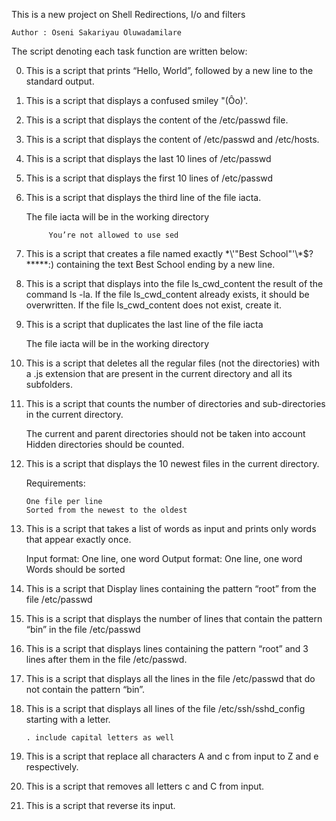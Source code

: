 This is a new project on Shell Redirections, I/o and filters


	Author : Oseni Sakariyau Oluwadamilare

The script denoting each task function are written below:

0. This is a script that prints “Hello, World”, followed by a new line to the standard output.

1. This is a script that displays a confused smiley "(Ôo)'.

2. This is a script that displays the content of the /etc/passwd file.

3. This is a script that displays the content of /etc/passwd and /etc/hosts.

4. This is a script that displays the last 10 lines of /etc/passwd

5. This is a script that displays the first 10 lines of /etc/passwd

6. This is a script that displays the third line of the file iacta.

	The file iacta will be in the working directory

    		You’re not allowed to use sed


7. This is a script  that creates a file named exactly \*\\'"Best School"\'\\*$\?\*\*\*\*\*:) containing the text Best School ending by a new line.


8. This is a script that displays  into the file ls_cwd_content the result of the command ls -la. If the file ls_cwd_content already exists, it should be overwritten. If the file ls_cwd_content does not exist, create it.

9. This is a script  that duplicates the last line of the file iacta

    The file iacta will be in the working directory

10. This is a script that deletes all the regular files (not the directories) with a .js extension that are present in the current directory and all its subfolders.

11. This is a script that counts the number of directories and sub-directories in the current directory.

    The current and parent directories should not be taken into account
    Hidden directories should be counted.

12. This is a script  that displays the 10 newest files in the current directory.

	Requirements:

    	One file per line
    	Sorted from the newest to the oldest

13. This is a script that takes a list of words as input and prints only words that appear exactly once.

    Input format: One line, one word
    Output format: One line, one word
    Words should be sorted

14. This is a script that Display lines containing the pattern “root” from the file /etc/passwd

15. This is a script that displays the number of lines that contain the pattern “bin” in the file /etc/passwd

16. This is a script that displays lines containing the pattern “root” and 3 lines after them in the file /etc/passwd.

17. This is a script that displays  all the lines in the file /etc/passwd that do not contain the pattern “bin”.

18. This is a script that displays all lines of the file /etc/ssh/sshd_config starting with a letter.

	    . include capital letters as well

19. This is a script that replace all characters A and c from input to Z and e respectively.

20. This is a script that removes all letters c and C from input.

21. This is a script that reverse its input.
